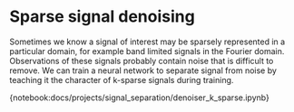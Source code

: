 # Sparse signal denoising   

Sometimes we know a signal of interest may be sparsely represented in a particular domain, for example band limited signals in the Fourier domain.  Observations of these signals probably contain noise that is difficult to remove.  We can train a neural network to separate signal from noise by teaching it the character of k-sparse signals during training.  

{notebook:docs/projects/signal_separation/denoiser_k_sparse.ipynb}

